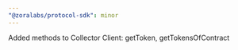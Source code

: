 ```yaml
---
"@zoralabs/protocol-sdk": minor
---
```


Added methods to Collector Client: getToken, getTokensOfContract
